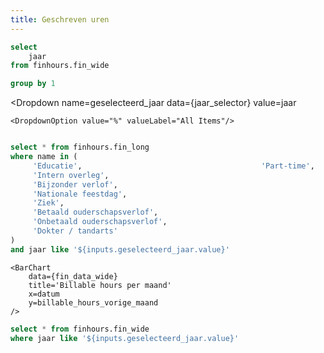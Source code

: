```yaml
---
title: Geschreven uren
---
```



```sql jaar_selector
select 
    jaar
from finhours.fin_wide

group by 1
```

<Dropdown
    name=geselecteerd_jaar
    data={jaar_selector}
    value=jaar
>
    <DropdownOption value="%" valueLabel="All Items"/>
</Dropdown>

```sql hours_breakdown

select * from finhours.fin_long
where name in (
     'Educatie',                                        'Part-time',                                        'Vakantieverlof',                                  'Inzet',                                            
     'Intern overleg', 
     'Bijzonder verlof',
     'Nationale feestdag',
     'Ziek',
     'Betaald ouderschapsverlof',
     'Onbetaald ouderschapsverlof',
     'Dokter / tandarts'
)
and jaar like '${inputs.geselecteerd_jaar.value}'

```

<BarChart
    data={hours_breakdown}
    title='Uursoorten per maand'
    x=datum
    y=value
    series=name
    yFmt=num0
/>


<Grid cols=2>
    <AreaChart
        data={fin_data_wide}
        title='Billable % per maand'
        x=datum
        y=billable_perc_vorige_maand
        yFmt=pct0
    />

    <BarChart
        data={fin_data_wide}
        title='Billable hours per maand'
        x=datum
        y=billable_hours_vorige_maand
    />
</Grid>

```sql fin_data_wide
select * from finhours.fin_wide
where jaar like '${inputs.geselecteerd_jaar.value}'
```